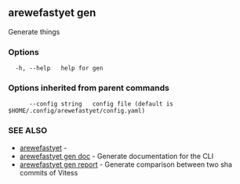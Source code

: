 ## arewefastyet gen

Generate things

### Options

```
  -h, --help   help for gen
```

### Options inherited from parent commands

```
      --config string   config file (default is $HOME/.config/arewefastyet/config.yaml)
```

### SEE ALSO

* [arewefastyet](arewefastyet.md)	 - 
* [arewefastyet gen doc](arewefastyet_gen_doc.md)	 - Generate documentation for the CLI
* [arewefastyet gen report](arewefastyet_gen_report.md)	 - Generate comparison between two sha commits of Vitess

